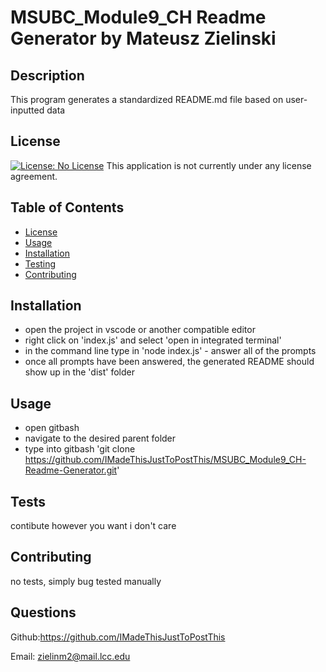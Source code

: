 
  # MSUBC_Module9_CH Readme Generator by Mateusz Zielinski
  ## Description
  This program generates a standardized README.md file based on user-inputted data
  ## License
  [![License: No License](https://img.shields.io/badge/License--lightgrey.svg)](https://opensource.org/licenses/)
  This application is not currently under any license agreement.
  ## Table of Contents
  - [License](#License)
  - [Usage](#Usage)
  - [Installation](#Installation)
  - [Testing](#Testing)
  - [Contributing](#Contributing)
  ## Installation
  - open the project in vscode or another compatible editor 
  - right click on 'index.js' and select 'open in integrated terminal' 
  - in the command line type in 'node index.js' - answer all of the prompts 
  - once all prompts have been answered, the generated README should show up in the 'dist' folder
  ## Usage
  - open gitbash 
  - navigate to the desired parent folder 
  - type into gitbash 'git clone https://github.com/IMadeThisJustToPostThis/MSUBC_Module9_CH-Readme-Generator.git'
  ## Tests
  contibute however you want i don't care
  ## Contributing
  no tests, simply bug tested manually
  ## Questions
  Github:<https://github.com/IMadeThisJustToPostThis>
  
  Email: zielinm2@mail.lcc.edu